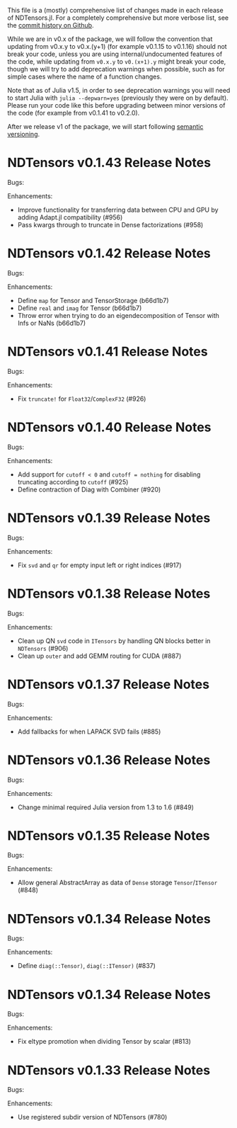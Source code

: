 This file is a (mostly) comprehensive list of changes made in each release of NDTensors.jl. For a completely comprehensive but more verbose list, see the [commit history on Github](https://github.com/ITensor/ITensors.jl/commits/main/NDTensors).

While we are in v0.x of the package, we will follow the convention that updating from v0.x.y to v0.x.(y+1) (for example v0.1.15 to v0.1.16) should not break your code, unless you are using internal/undocumented features of the code, while updating from `v0.x.y` to `v0.(x+1).y` might break your code, though we will try to add deprecation warnings when possible, such as for simple cases where the name of a function changes.

Note that as of Julia v1.5, in order to see deprecation warnings you will need to start Julia with `julia --depwarn=yes` (previously they were on by default). Please run your code like this before upgrading between minor versions of the code (for example from v0.1.41 to v0.2.0).

After we release v1 of the package, we will start following [semantic versioning](https://semver.org).

NDTensors v0.1.43 Release Notes
===============================

Bugs:

Enhancements:

- Improve functionality for transferring data between CPU and GPU by adding Adapt.jl compatibility (#956)
- Pass kwargs through to truncate in Dense factorizations (#958)

NDTensors v0.1.42 Release Notes
===============================

Bugs:

Enhancements:

- Define `map` for Tensor and TensorStorage (b66d1b7)
- Define `real` and `imag` for Tensor (b66d1b7)
- Throw error when trying to do an eigendecomposition of Tensor with Infs or NaNs (b66d1b7)

NDTensors v0.1.41 Release Notes
===============================

Bugs:

Enhancements:

- Fix `truncate!` for `Float32`/`ComplexF32` (#926)

NDTensors v0.1.40 Release Notes
===============================

Bugs:

Enhancements:

- Add support for `cutoff < 0` and `cutoff = nothing` for disabling truncating according to `cutoff` (#925)
- Define contraction of Diag with Combiner (#920)

NDTensors v0.1.39 Release Notes
===============================

Bugs:

Enhancements:

- Fix `svd` and `qr` for empty input left or right indices (#917)

NDTensors v0.1.38 Release Notes
===============================

Bugs:

Enhancements:

- Clean up QN `svd` code in `ITensors` by handling QN blocks better in `NDTensors` (#906)
- Clean up `outer` and add GEMM routing for CUDA (#887)

NDTensors v0.1.37 Release Notes
===============================

Bugs:

Enhancements:

- Add fallbacks for when LAPACK SVD fails (#885)

NDTensors v0.1.36 Release Notes
===============================

Bugs:

Enhancements:

- Change minimal required Julia version from 1.3 to 1.6 (#849)

NDTensors v0.1.35 Release Notes
===============================

Bugs:

Enhancements:

- Allow general AbstractArray as data of `Dense` storage `Tensor`/`ITensor` (#848)

NDTensors v0.1.34 Release Notes
===============================

Bugs:

Enhancements:

- Define `diag(::Tensor)`, `diag(::ITensor)` (#837) 

NDTensors v0.1.34 Release Notes
===============================

Bugs:

Enhancements:

- Fix eltype promotion when dividing Tensor by scalar (#813)

NDTensors v0.1.33 Release Notes
===============================

Bugs:

Enhancements:

- Use registered subdir version of NDTensors (#780)
